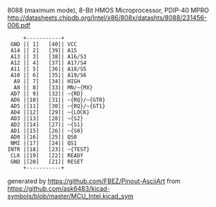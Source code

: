 8088 (maximum mode), 8-Bit HMOS Microprocessor, PDIP-40
MPRO
http://datasheets.chipdb.org/Intel/x86/808x/datashts/8088/231456-006.pdf


	     +-----------+
	 GND |[ 1]   [40]| VCC
	 A14 |[ 2]   [39]| A15
	 A13 |[ 3]   [38]| A16/S3
	 A12 |[ 4]   [37]| A17/S4
	 A11 |[ 5]   [36]| A18/S5
	 A10 |[ 6]   [35]| A19/S6
	  A9 |[ 7]   [34]| HIGH
	  A8 |[ 8]   [33]| MN/~{MX}
	 AD7 |[ 9]   [32]| ~{RD}
	 AD6 |[10]   [31]| ~{RQ}/~{GT0}
	 AD5 |[11]   [30]| ~{RQ}/~{GT1}
	 AD4 |[12]   [29]| ~{LOCK}
	 AD3 |[13]   [28]| ~{S2}
	 AD2 |[14]   [27]| ~{S1}
	 AD1 |[15]   [26]| ~{S0}
	 AD0 |[16]   [25]| QS0
	 NMI |[17]   [24]| QS1
	INTR |[18]   [23]| ~{TEST}
	 CLK |[19]   [22]| READY
	 GND |[20]   [21]| RESET
	     +-----------+


generated by https://github.com/FBEZ/Pinout-AsciiArt from https://github.com/ask6483/kicad-symbols/blob/master/MCU_Intel.kicad_sym